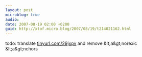 ```yaml
---
layout: post
microblog: true
audio: 
date: 2007-08-19 02:00 +0200
guid: http://xtof.micro.blog/2007/08/19/t214021162.html
---
```

todo: translate [tinyurl.com/29jxpv](http://tinyurl.com/29jxpv)  and remove &amp;lt;a&amp;gt;norexic &amp;lt;a&amp;gt;nchors
